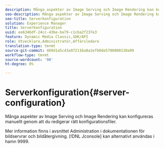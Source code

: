 ```yaml
---
description: Många aspekter av Image Serving och Image Rendering kan konfigureras manuellt genom att du redigerar rätt konfigurationsfiler.
seo-description: Många aspekter av Image Serving och Image Rendering kan konfigureras manuellt genom att du redigerar rätt konfigurationsfiler.
seo-title: Serverkonfiguration
solution: Experience Manager
title: Serverkonfiguration
uuid: ee6346df-24cc-43be-ba79-c1cba2f237e3
feature: Dynamic Media Classic,SDK/API
role: Utvecklare,Administratör,Affärsledare
translation-type: tm+mt
source-git-commit: 469d1a5c43a972116a8a2efb0de5708800130a99
workflow-type: tm+mt
source-wordcount: '90'
ht-degree: 0%

---
```



# Serverkonfiguration{#server-configuration}

Många aspekter av Image Serving och Image Rendering kan konfigureras manuellt genom att du redigerar rätt konfigurationsfiler.

Mer information finns i avsnittet Administration i dokumentationen för bildservrar och bildåtergivning. [!DNL Jconsole] kan alternativt användas i hamn 9999.

